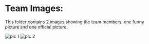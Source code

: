 # Team Images:

This folder contains 2 images showing the team members, one funny picture and one official picture.

<img src='' alt='pic 1'>
<img src='' alt='pic 2'>